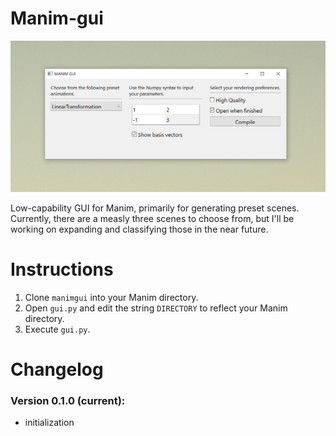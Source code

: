 # Manim-gui 

![screencap](screencap.png)

Low-capability GUI for Manim, primarily for generating preset scenes.  Currently, there are a measly three scenes to choose from, but I'll be working on expanding and classifying those in the near future.

# Instructions

1. Clone `manimgui` into your Manim directory.
2. Open `gui.py` and edit the string `DIRECTORY` to reflect your Manim directory.
3. Execute `gui.py`.

# Changelog

### Version 0.1.0 (current): 
- initialization
